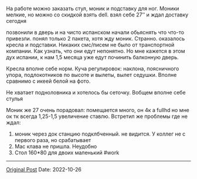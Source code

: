 На работе можно заказать стул, моник и подставку для ног. Моники мелкие, но можно со скидкой взять dell. взял себе 27’’ и ждал доставку сегодня

позвонили в дверь и на чисто испанском начали обьяснять что что-то привезли. понял только 2 пакета, хотя жду моник. Странно. оказалось кресла и подставки. Никаких смс/писем не было от транспортной компании. Как узнать, что они едут непонятно. Но мне кажется в этом дух испании, к нам 1,5 месяца уже едут починить балконную дверь.

Кресла вполне себе норм. Куча регулировок: наклона, поясничного упора, подлокотников по высоте и вылеты, вылет седушки. Вполне сравнимо с икеей белой на фото.

Не хватает подноловника и хотелось бы сеточку. Вобщем вполне себе стулья

Моник же 27 очень порадовал: помещается много, он 4к а fullhd но мне ок тк всегда 1,25-1,5 увеличение ставлю. Встретил же проблемы где не ждал:
1. моник через док станцию подклбченный. не видится. У коллег не с первого раза, но срабатывает
2. Mac клава не пришла. Неудобно
3. Стол 160*80 для двоих маленький #work

---
[Original Post](https://t.me/lev2tarragona/507)
Date: 2022-10-26
